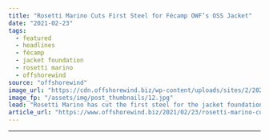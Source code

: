 ```yaml
---
title: "Rosetti Marino Cuts First Steel for Fécamp OWF’s OSS Jacket"
date: "2021-02-23"
tags: 
  - featured
  - headlines
  - fécamp
  - jacket foundation
  - rosetti marino
  - offshorewind
source: "offshorewind"
image_url: "https://cdn.offshorewind.biz/wp-content/uploads/sites/2/2021/02/23133002/Fecamp-OSS_Rosetti-Marino.jpg"
image_fp: "/assets/img/post_thumbnails/12.jpg"
lead: "Rosetti Marino has cut the first steel for the jacket foundation that will support"
article_url: "https://www.offshorewind.biz/2021/02/23/rosetti-marino-cuts-first-steel-for-fecamp-owfs-oss-jacket/"
---
```


---
